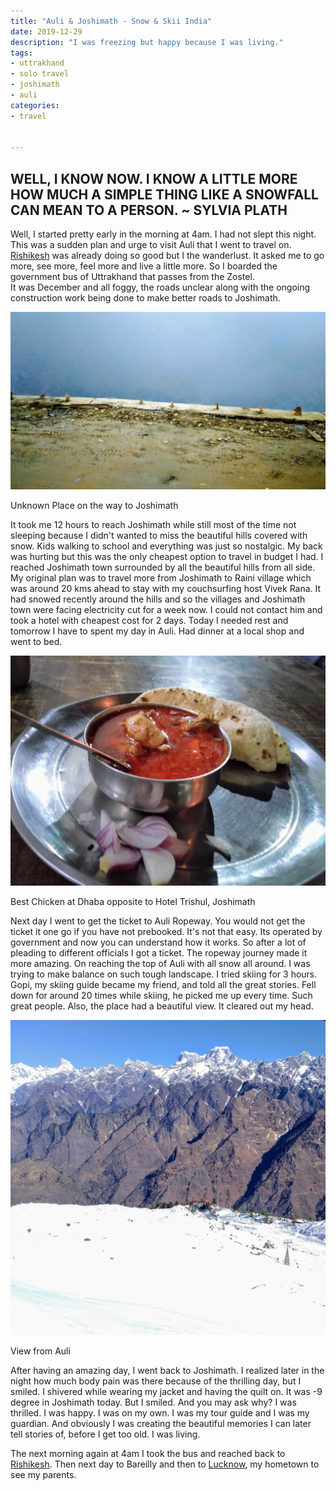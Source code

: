 ```yaml
---
title: "Auli & Joshimath - Snow & Skii India"
date: 2019-12-29
description: "I was freezing but happy because I was living."
tags: 
- uttrakhand
- solo travel
- joshimath
- auli
categories:
- travel


---
```


WELL, I KNOW NOW. I KNOW A LITTLE MORE HOW MUCH A SIMPLE THING LIKE A SNOWFALL CAN MEAN TO A PERSON. ~ SYLVIA PLATH
-------------------------------------------------------------------------------------------------------------------

Well, I started pretty early in the morning at 4am. I had not slept this night. This was a sudden plan and urge to visit Auli that I went to travel on. [Rishikesh](#) was already doing so good but I the wanderlust. It asked me to go more, see more, feel more and live a little more. So I boarded the government bus of Uttrakhand that passes from the Zostel.  
It was December and all foggy, the roads unclear along with the ongoing construction work being done to make better roads to Joshimath.  

  

![Auli](assets/images/travel/auli.jpeg)

Unknown Place on the way to Joshimath

  
It took me 12 hours to reach Joshimath while still most of the time not sleeping because I didn't wanted to miss the beautiful hills covered with snow. Kids walking to school and everything was just so nostalgic. My back was hurting but this was the only cheapest option to travel in budget I had. I reached Joshimath town surrounded by all the beautiful hills from all side. My original plan was to travel more from Joshimath to Raini village which was around 20 kms ahead to stay with my couchsurfing host Vivek Rana. It had snowed recently around the hills and so the villages and Joshimath town were facing electricity cut for a week now. I could not contact him and took a hotel with cheapest cost for 2 days. Today I needed rest and tomorrow I have to spent my day in Auli. Had dinner at a local shop and went to bed.  
  

![chicken](assets/images/travel/chicken.jpeg)

Best Chicken at Dhaba opposite to Hotel Trishul, Joshimath

Next day I went to get the ticket to Auli Ropeway. You would not get the ticket it one go if you have not prebooked. It's not that easy. Its operated by government and now you can understand how it works. So after a lot of pleading to different officials I got a ticket. The ropeway journey made it more amazing. On reaching the top of Auli with all snow all around. I was trying to make balance on such tough landscape. I tried skiing for 3 hours. Gopi, my skiing guide became my friend, and told all the great stories. Fell down for around 20 times while skiing, he picked me up every time. Such great people. Also, the place had a beautiful view. It cleared out my head.  

![auli-inida](assets/images/travel/auli-mountains.jpeg)

View from Auli

After having an amazing day, I went back to Joshimath. I realized later in the night how much body pain was there because of the thrilling day, but I smiled. I shivered while wearing my jacket and having the quilt on. It was -9 degree in Joshimath today. But I smiled. And you may ask why? I was thrilled. I was happy. I was on my own. I was my tour guide and I was my guardian. And obviously I was creating the beautiful memories I can later tell stories of, before I get too old. I was living.  
  
The next morning again at 4am I took the bus and reached back to [Rishikesh](#). Then next day to Bareilly and then to [Lucknow](../lucknow-uttar-pradesh-city-of-nawabs), my hometown to see my parents.  
  